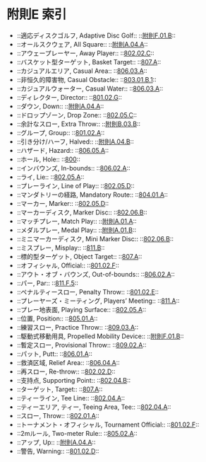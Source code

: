 # 附則E 索引

* ::適応ディスクゴルフ, Adaptive Disc Golf:: ::[附則F.01.B](appendix-f)::
* ::オールスクウェア, All Square:: ::[附則A.04.A](appendix-a)::
* ::アウェープレーヤー, Away Player:: ::[802.02.C](/80202)::
* ::バスケット型ターゲット, Basket Target:: ::[807.A](807)::
* ::カジュアルエリア, Casual Area:: ::[806.03.A](/80603)::
* ::非恒久的障害物, Casual Obstacle:: ::[803.01.B.1](/80301)::
* ::カジュアルウォーター, Casual Water:: ::[806.03.A](/80603)::
* ::ディレクター, Director:: ::[801.02.G](/80102)::
* ::ダウン, Down:: ::[附則A.04.A](/appendix-a)::
* ::ドロップゾーン, Drop Zone:: ::[802.05.C](/80205)::
* ::余計なスロー, Extra Throw:: ::[附則B.03.B](/appendix-b)::
* ::グループ, Group:: ::[801.02.A](/80102)::
* ::引き分け/ハーフ, Halved:: ::[附則A.04.B](/appendix-a)::
* ::ハザード, Hazard:: ::[806.05.A](/80605)::
* ::ホール, Hole:: ::[800](/800)::
* ::インバウンズ, In-bounds:: ::[806.02.A](/80602)::
* ::ライ, Lie:: ::[802.05.A](/80205)::
* ::プレーライン, Line of Play:: ::[802.05.D](/80205)::
* ::マンダトリーの経路, Mandatory Route:: ::[804.01.A](/80401)::
* ::マーカー, Marker:: ::[802.05.D](/80205)::
* ::マーカーディスク, Marker Disc:: ::[802.06.B](/80206)::
* ::マッチプレー, Match Play:: ::[附則A.01.A](/appendix-a)::
* ::メダルプレー, Medal Play:: ::[附則A.01.B](/appendix-a)::
* ::ミニマーカーディスク, Mini Marker Disc:: ::[802.06.B](/80206)::
* ::ミスプレー, Misplay:: ::[811.B](/811)::
* ::標的型ターゲット, Object Target:: ::[807.A](/807)::
* ::オフィシャル, Official:: ::[801.02.F](/80102)::
* ::アウト・オブ・バウンズ, Out-of-bounds:: ::[806.02.A](/80602)::
* ::パー, Par:: ::[811.F.5](/811)::
* ::ペナルティースロー, Penalty Throw:: ::[801.02.E](/80102)::
* ::プレーヤーズ・ミーティング, Players’ Meeting:: ::[811.A](/811)::
* ::プレー地表面, Playing Surface:: ::[802.05.A](/80205)::
* ::位置, Position:: ::[805.01.A](/80501)::
* ::練習スロー, Practice Throw:: ::[809.03.A](/80903)::
* ::駆動式移動用具, Propelled Mobility Device:: ::[附則F.01.B](/appendix-f)::
* ::暫定スロー, Provisional Throw:: ::[809.02.A](/80902)::
* ::パット, Putt:: ::[806.01.A](/80601)::
* ::救済区域, Relief Area:: ::[806.04.A](/80604)::
* ::再スロー, Re-throw:: ::[802.02.D](/80202)::
* ::支持点, Supporting Point:: ::[802.04.B](/80204)::
* ::ターゲット, Target:: ::[807.A](/807)::
* ::ティーライン, Tee Line:: ::[802.04.A](/80204)::
* ::ティーエリア, ティー, Teeing Area, Tee:: ::[802.04.A](/80204)::
* ::スロー, Throw:: ::[802.01.A](/80201)::
* ::トーナメント・オフィシャル, Tournament Official:: ::[801.02.F](/80102)::
* ::2mルール, Two-meter Rule:: ::[805.02.A](/80502)::
* ::アップ, Up:: ::[附則A.04.A](/appendix-a)::
* ::警告, Warning:: ::[801.02.D](/80102)::

